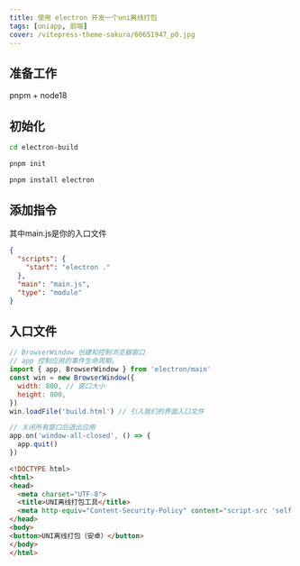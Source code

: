 ```yaml
---
title: 使用 electron 开发一个uni离线打包
tags: [uniapp, 前端]
cover: /vitepress-theme-sakura/60651947_p0.jpg
---
```


## 准备工作

pnpm + node18

## 初始化

```sh
cd electron-build
```

```sh
pnpm init
```

```sh
pnpm install electron
```
## 添加指令
其中main.js是你的入口文件
```json
{
  "scripts": {
    "start": "electron ."
  },
  "main": "main.js",
  "type": "module"
}
```
## 入口文件
```js
// BrowserWindow 创建和控制浏览器窗口
// app 控制应用的事件生命周期。
import { app, BrowserWindow } from 'electron/main'
const win = new BrowserWindow({
  width: 800, // 窗口大小
  height: 800,
})
win.loadFile('build.html') // 引入我们的界面入口文件

// 关闭所有窗口后退出应用
app.on('window-all-closed', () => {
  app.quit()
})
```
```html
<!DOCTYPE html>
<html>
<head>
  <meta charset="UTF-8">
  <title>UNI离线打包工具</title>
  <meta http-equiv="Content-Security-Policy" content="script-src 'self' 'unsafe-inline';" />
</head>
<body>
<button>UNI离线打包（安卓）</button>
</body>
</html>
```
